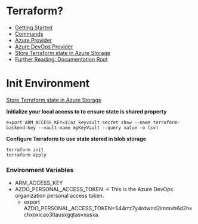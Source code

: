 
# Terraform?
* [Getting Started](https://azure.microsoft.com/en-us/solutions/devops/terraform/)
* [Commands](https://www.terraform.io/docs/commands/index.html)
* [Azure Provider](https://www.terraform.io/docs/providers/azurerm/)
* [Azure DevOps Provider](https://www.terraform.io/docs/providers/azuredevops/index.html)
* [Store Terraform state in Azure Storage](https://docs.microsoft.com/en-us/azure/developer/terraform/store-state-in-azure-storage)
* [Further Reading: Documentation Root](https://docs.microsoft.com/en-us/azure/developer/terraform/)

# Init Environment
[Store Terraform state in Azure Storage](https://docs.microsoft.com/en-us/azure/developer/terraform/store-state-in-azure-storage)

**Initialize your local access to to ensure state is shared property**

```shell
export ARM_ACCESS_KEY=$(az keyvault secret show --name terraform-backend-key --vault-name myKeyVault --query value -o tsv)
```

**Configure Terraform to use state stored in blob storage**
```shell
terraform init
terraform apply
```

### Environment Variables
* ARM_ACCESS_KEY
* AZDO_PERSONAL_ACCESS_TOKEN -> This is the Azure DevOps organization personal access token.
  * export AZDO_PERSONAL_ACCESS_TOKEN=544rrz7y4rdwnd2immvb6d2hxchxoxicao3ltausxgqtasvxusxa